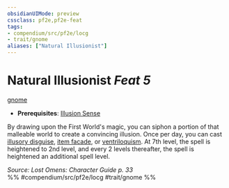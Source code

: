 ```yaml
---
obsidianUIMode: preview
cssclass: pf2e,pf2e-feat
tags:
- compendium/src/pf2e/locg
- trait/gnome
aliases: ["Natural Illusionist"]
---
```

# Natural Illusionist  *Feat 5*  
[gnome](/rules/traits/gnome.md)  

- **Prerequisites**: [Illusion Sense](/compendium/feats/illusion-sense.md)

By drawing upon the First World's magic, you can siphon a portion of that malleable world to create a convincing illusion. Once per day, you can cast [illusory disguise](/compendium/spells/illusory-disguise.md), [item facade](/compendium/spells/item-facade.md), or [ventriloquism](/compendium/spells/ventriloquism.md). At 7th level, the spell is heightened to 2nd level, and every 2 levels thereafter, the spell is heightened an additional spell level.

*Source: Lost Omens: Character Guide p. 33*  
%% #compendium/src/pf2e/locg #trait/gnome %%